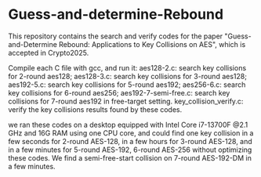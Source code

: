 # Guess-and-determine-Rebound
This repository contains the search and verify codes for the paper "Guess-and-Determine Rebound: Applications to Key Collisions on AES", which is accepted in Crypto2025.

Compile each C file with gcc, and run it:
aes128-2.c: search key collisions for 2-round aes128;
aes128-3.c: search key collisions for 3-round aes128;
aes192-5.c: search key collisions for 5-round aes192;
aes256-6.c: search key collisions for 6-round aes256;
aes192-7-semi-free.c: search key collisions for 7-round aes192 in free-target setting.
key_collision_verify.c: verify the key collisions results found by these codes.

we ran these codes on a desktop equipped with Intel Core i7-13700F @2.1 GHz and 16G RAM using one CPU core, and could find one key collision in a few seconds for 2-round AES-128, in a few hours for 3-round AES-128, and in a few minutes for 5-round AES-192, 6-round AES-256 without optimizing these codes. We find a semi-free-start collision on 7-round AES-192-DM in a few minutes.

